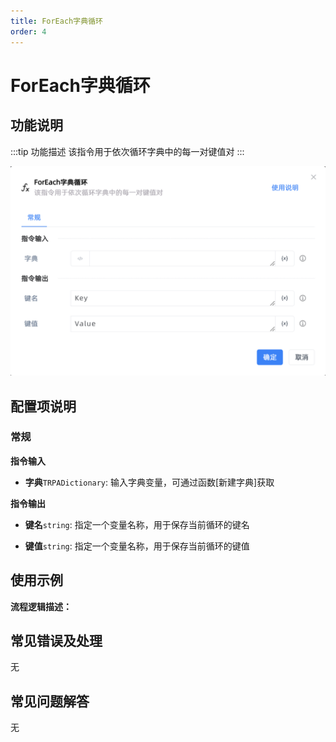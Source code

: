 ```yaml
---
title: ForEach字典循环
order: 4
---
```


# ForEach字典循环

## 功能说明

:::tip 功能描述
该指令用于依次循环字典中的每一对键值对
:::

![ForEach字典循环](../../assets/ForEach字典循环_command.png)

## 配置项说明

### 常规

**指令输入**

- **字典**`TRPADictionary`: 输入字典变量，可通过函数[新建字典]获取


**指令输出**

- **键名**`string`: 指定一个变量名称，用于保存当前循环的键名

- **键值**`string`: 指定一个变量名称，用于保存当前循环的键值


## 使用示例

**流程逻辑描述：** 

## 常见错误及处理

无

## 常见问题解答

无

